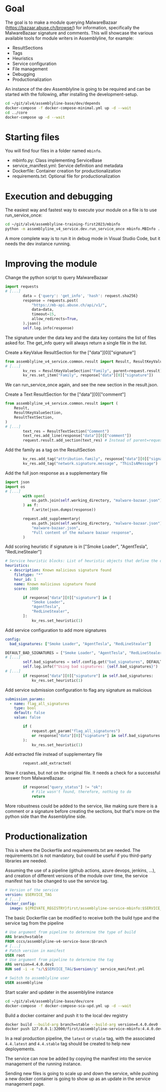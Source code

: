 # Goal
The goal is to make a module querying MalwareBazaar (https://bazaar.abuse.ch/browse/) for information, specifically the MalwareBazaar signature and comments. This will showcase the various available tools for module writers in Assemblyline, for example:
* ResultSections
* Tags
* Heuristics
* Service configuration
* File management
* Debugging
* Productionalization

An instance of the dev Assemblyline is going to be required and can be started with the following, after installing the development-setup.
```bash
cd ~/git/alv4/assemblyline-base/dev/depends
docker-compose -f docker-compose-minimal.yml up -d --wait
cd ../core
docker-compose up -d --wait
```

# Starting files
You will find four files in a folder named `mbinfo`.
- mbinfo.py: Class implementing ServiceBase
- service_manifest.yml: Service definition and metadata
- Dockerfile: Container creation for productionalization
- requirements.txt: Optional file for productionalization

# Execution and debugging
The easiest way and fastest way to execute your module on a file is to use run_service_once:
```bash
cd ~/git/alv4/assemblyline-training-first2023/mbinfo
python -m assemblyline_v4_service.dev.run_service_once mbinfo.MBInfo ../samples/d3d3facae5e604eded7bf28b146dff57334aa0d9691f1f32eb6f0a30f819bcb8.cart
```

A more complete way is to run it in debug mode in Visual Studio Code, but it needs the dev instance running.

# Improving the module
Change the python script to query MalwareBazaar
```python
import requests
# [...]
        data = {'query': 'get_info', 'hash': request.sha256}
        response = requests.post(
            "https://mb-api.abuse.ch/api/v1/",
            data=data,
            timeout=15,
            allow_redirects=True,
        ).json()
        self.log.info(response)
```

The signature under the data key and the data key contains the list of files asked for. The get_info query will always return a single file in the list.

Create a KeyValue ResultSection for the ["data"][0]["signature"]
```python
from assemblyline_v4_service.common.result import Result, ResultKeyValueSection
# [...]
        kv_res = ResultKeyValueSection("Family", parent=request.result)
        kv_res.set_item("Family", response["data"][0]["signature"])
```
We can run_service_once again, and see the new section in the result.json.

Create a Text ResultSection for the ["data"][0]["comment"]
```python
from assemblyline_v4_service.common.result import (
    Result,
    ResultKeyValueSection,
    ResultTextSection,
)
# [...]
        text_res = ResultTextSection("Comment")
        text_res.add_line(response["data"][0]["comment"])
        request.result.add_section(text_res) # Instead of parent=request.result
```

Add the family as a tag on the ResultSection
```python
        kv_res.add_tag("attribution.family", response["data"][0]["signature"])
        kv_res.add_tag("network.signature.message", "ThisIsAMessage")
```

Add the full json response as a supplementary file
```python
import json
import os
# [...]
        with open(
            os.path.join(self.working_directory, "malware-bazaar.json"), "w"
        ) as f:
            f.write(json.dumps(response))

        request.add_supplementary(
            os.path.join(self.working_directory, "malware-bazaar.json"),
            "malware-bazaar.json",
            "Full content of the malware bazaar response",
        )
```

Add scoring heuristic if signature is in ["Smoke Loader", "AgentTesla", "RedLineStealer"]
```yaml
# Service heuristic blocks: List of heuristic objects that define the different heuristics used in the service
heuristics:
  - description: Known malicious signature found
    filetype: "*"
    heur_id: 1
    name: Known malicious signature found
    score: 1000
```
```python
        if response["data"][0]["signature"] in [
            "Smoke Loader",
            "AgentTesla",
            "RedLineStealer",
        ]:
            kv_res.set_heuristic(1)
```

Add service configuration to add more signatures
```yaml
config:
  bad_signatures: ["Smoke Loader", "AgentTesla", "RedLineStealer"]
```
```python
DEFAULT_BAD_SIGNATURES = ["Smoke Loader", "AgentTesla", "RedLineStealer"]
# [...]
        self.bad_signatures = self.config.get("bad_signatures", DEFAULT_BAD_SIGNATURES)
        self.log.info(f"Using bad signatures: {self.bad_signatures}")
# [...]
        if response["data"][0]["signature"] in self.bad_signatures:
            kv_res.set_heuristic(1)
```

Add service submission configuration to flag any signature as malicious
```yaml
submission_params:
  - name: flag_all_signatures
    type: bool
    default: false
    value: false
```
```python
        if (
            request.get_param("flag_all_signatures")
            or response["data"][0]["signature"] in self.bad_signatures
        ):
            kv_res.set_heuristic(1)
```

Add extracted file instead of supplementary file
```python
        request.add_extracted(
```

Now it crashes, but not on the original file. It needs a check for a successful answer from MalwareBazaar.
```python
        if response["query_status"] != "ok":
            # File wasn't found, therefore, nothing to do
            return
```

More robustness could be added to the service, like making sure there is a comment or a signature before creating the sections, but that's more on the python side than the Assemblyline side.

# Productionalization
This is where the Dockerfile and requirements.txt are needed. The requirements.txt is not mandatory, but could be useful if you third-party libraries are needed.

Assuming the use of a pipeline (github actions, azure devops, jenkins, ...), and creation of different versions of the module over time, the service manifest has to be changed to use the service tag.
```yaml
# Version of the service
version: $SERVICE_TAG
# [...]
docker_config:
  image: ${PRIVATE_REGISTRY}first/assemblyline-service-mbinfo:$SERVICE_TAG
```

The basic Dockerfile can be modified to receive both the build type and the service tag from the pipeline
```Dockerfile
# Use argument from pipeline to determine the type of build
ARG branch=stable
FROM cccs/assemblyline-v4-service-base:$branch
# [...]
# Patch version in manifest
USER root
# Use argument from pipeline to determine the tag
ARG version=4.4.0.dev1
RUN sed -i -e "s/\$SERVICE_TAG/$version/g" service_manifest.yml

# Switch to assemblyline user
USER assemblyline
```

Start scaler and updater in the assemblyline instance
```bash
cd ~/git/alv4/assemblyline-base/dev/core
docker-compose -f docker-compose-sca-upd.yml up -d --wait
```

Build a docker container and push it to the local dev registry
```bash
docker build --build-arg branch=stable --build-arg version=4.4.0.dev0 -t 127.0.0.1:32000/first/assemblyline-service-mbinfo:4.4.0.dev0 .
docker push 127.0.0.1:32000/first/assemblyline-service-mbinfo:4.4.0.dev0
```
In a real production pipeline, the `latest` or `stable` tag, with the associated `4.4.latest` and `4.4.stable` tag should be created to help new deployements.

The service can now be added by copying the manifest into the service management of the running instance.

Sending new files is going to scale up and down the service, while pushing a new docker container is going to show up as an update in the service management page.
